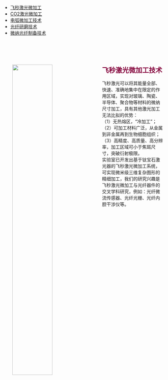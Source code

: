 
<div class="navbar center fifth">
<ul>
    <li class="active"><a href="{{ "/femto/" | prepend: site.baseurl }}">飞秒激光微加工</a></li>
    <li><a href="{{ "/CO2/" | prepend: site.baseurl }}">CO2激光微加工</a></li>
    <li><a href="{{ "/ARC/" | prepend: site.baseurl }}">电弧微加工技术</a></li>
    <li><a href="{{ "/SPF/" | prepend: site.baseurl }}">光纤研磨技术</a></li>
    <li><a href="{{ "/Micro-Nano/" | prepend: site.baseurl }}">微纳光纤制备技术</a></li>
</ul>
</div>
<br>

<div class="wrap clearfix">
    <img src="{{ site.baseurl }}/images/femto.jpg" style="float: left; width: 50%; margin: 15px; padding: 15px;" >
    <h2 style="color: #870A40;padding-top: 1.9rem;">飞秒激光微加工技术</h2> 
    <ul>
    飞秒激光可以将其能量全部、快速、准确地集中在限定的作用区域，实现对玻璃、陶瓷、半导体、聚合物等材料的微纳尺寸加工，具有其他激光加工无法比拟的优势：<br>（1）无热熔区，“冷加工”；<br>（2）可加工材料广泛，从金属到非金属再到生物细胞组织；<br>（3）高精度、高质量、高分辨率，加工区域可小于焦斑尺寸，突破衍射极限。<br>实验室已开发出基于钛宝石激光器的飞秒激光微加工系统，可实现微米级三维复杂图形的精细加工，我们的研究兴趣是飞秒激光微加工与光纤器件的交叉学科研究，例如：光纤微流传感器、光纤光栅、光纤内腔干涉仪等。
    </ul>
</div>
